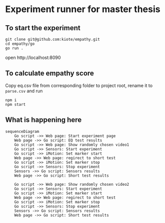# Experiment runner for master thesis

## To start the experiment

```
git clone git@github.com:kiote/empathy.git
cd empathy/go
go run .
```

open http://localhost:8090

## To calculate empathy score

Copy eq.csv file from corresponding folder to project root, rename it to `parse.csv` and run 

```
npm i
npm start
```

## What is happening here

```mermaid
sequenceDiagram
    Go script ->> Web page: Start experiment page
    Web page ->> Go script: EQ test results
    Go script ->> Web page: Show randomly chosen video1
    Go script ->> Sensors: Start experiment
    Go script ->> iMotion: Set marker start
    Web page ->> Web page: regirect to short test
    Go script ->> iMotion: Set marker stop
    Go script ->> Sensors: Stop experiment
    Sensors ->> Go script: Sensors results
    Web page ->> Go script: Short test results
    
    Go script ->> Web page: Show randomly chosen video2
    Go script ->> Sensors: Start experiment
    Go script ->> iMotion: Set marker start
    Web page ->> Web page: regirect to short test
    Go script ->> iMotion: Set marker stop
    Go script ->> Sensors: Stop experiment
    Sensors ->> Go script: Sensors results
    Web page ->> Go script: Short test results
    
```
